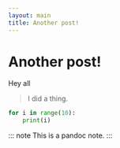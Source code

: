 ```yaml
---
layout: main
title: Another post!
---
```


<link rel="stylesheet" href="css/goober.css">

# Another post!

Hey all

  > I did a thing.

```python
for i in range(10):
    print(i)
```

::: note
This is a pandoc note.
:::